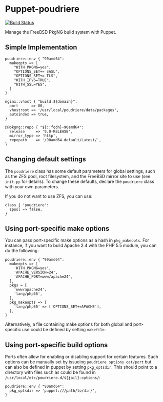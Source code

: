 # Puppet-poudriere

[![Build Status](https://travis-ci.org/xaque208/puppet-poudriere.png)](https://travis-ci.org/xaque208/puppet-poudriere)

Manage the FreeBSD PkgNG build system with Puppet.

## Simple Implementation


```Puppet
poudriere::env { "90amd64":
  makeopts => [
    "WITH_PKGNG=yes",
    "OPTIONS_SET+= SASL",
    "OPTIONS_SET+= TLS",
    "WITH_IPV6=TRUE",
    "WITH_SSL=YES",
  ]
}

nginx::vhost { "build.${domain}":
  port      => 80,
  vhostroot => '/usr/local/poudriere/data/packages',
  autoindex => true,
}

@@pkgng::repo { "${::fqdn}-90amd64":
  release     => '9.0-RELEASE',
  mirror_type => 'http',
  repopath    => '/90amd64-default/Latest/',
}
```

## Changing default settings

The `poudriere` class has some default parameters for global settings, such as the ZFS pool, root filesystem, and the FreeBSD mirror site to use (see `init.pp` for details). To change these defaults, declare the `poudriere` class with your own parameters.

If you do not want to use ZFS, you can use:

```Puppet
class { 'poudriere':
  zpool => false,
}
```

## Using port-specific make options

You can pass port-specific make options as a hash in `pkg_makeopts`. For instance, if you want to build Apache 2.4 with the PHP 5.5 module, you can do the following:

```Puppet
poudriere::env { "90amd64":
  makeopts => [
    'WITH_PKGNG=yes',
    'APACHE_VERSION=24',
    'APACHE_PORT=www/apache24',
  ],
  pkgs = [
    'www/apache24',
    'lang/php55',
  ],
  pkg_makeopts => {
    'lang/php55' => ['OPTIONS_SET+=APACHE'],
  },
}
```

Alternatively, a file containing make options for both global and port-specific use could be defined by setting `makefile`.

## Using port-specific build options

Ports often allow for enabling or disabling support for certain features. Such options can be manually set by issueing `poudriere options cat/port` but can also be defined in puppet by setting `pkg_optsdir`. This should point to a directory with files such as could be found in `/usr/local/etc/poudriere.d/${jail}-options/`:

```Puppet
poudriere::env { "90amd64":
  pkg_optsdir => 'puppet:///path/to/dir/',
}
```

